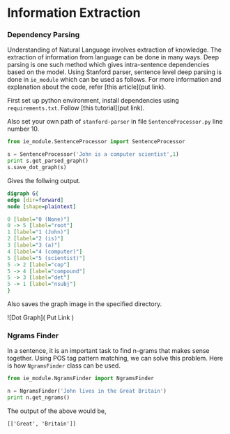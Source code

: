 # Information Extraction

### Dependency Parsing

Understanding of Natural Language involves extraction of knowledge. The extraction of information from language can be done in many ways. Deep parsing is one such method which gives intra-sentence dependencies based on the model. Using Stanford parser, sentence level deep parsing is done in `ie_module` which can be used as follows. For more information and explanation about the code, refer [this article](put link).

First set up python environment, install dependencies using `requirements.txt`. Follow [this tutorial](put link).

Also set your own path of `stanford-parser` in file `SentenceProcessor.py` line number 10.

```python
from ie_module.SentenceProcessor import SentenceProcessor

s = SentenceProcessor('John is a computer scientist',1)
print s.get_parsed_graph()
s.save_dot_graph(s)
```

Gives the follwing output.

```dot
digraph G{
edge [dir=forward]
node [shape=plaintext]

0 [label="0 (None)"]
0 -> 5 [label="root"]
1 [label="1 (John)"]
2 [label="2 (is)"]
3 [label="3 (a)"]
4 [label="4 (computer)"]
5 [label="5 (scientist)"]
5 -> 2 [label="cop"]
5 -> 4 [label="compound"]
5 -> 3 [label="det"]
5 -> 1 [label="nsubj"]
}
```

Also saves the graph image in the specified directory.

![Dot Graph]( Put Link )

### Ngrams Finder

In a sentence, it is an important task to  find n-grams that makes sense together. Using POS tag pattern matching, we can solve this problem. Here is how `NgramsFinder` class can be used.

```python
from ie_module.NgramsFinder import NgramsFinder

n = NgramsFinder('John lives in the Great Britain')
print n.get_ngrams()
```

The output of the above would be,

```
[['Great', 'Britain']]
```
